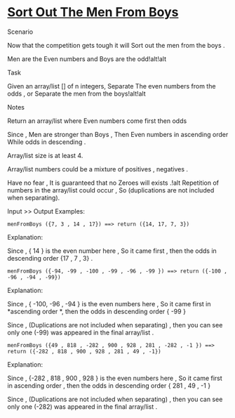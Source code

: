 # [Sort Out The Men From Boys](https://www.codewars.com/kata/5af15a37de4c7f223e00012d) #

Scenario

Now that the competition gets tough it will Sort out the men from the boys .

Men are the Even numbers and Boys are the odd!alt!alt

Task

Given an array/list [] of n integers, Separate The even numbers from the odds , or Separate the men from the boys!alt!alt

Notes

Return an array/list where Even numbers come first then odds

Since , Men are stronger than Boys , Then Even numbers in ascending order While odds in descending .

Array/list size is at least 4.

Array/list numbers could be a mixture of positives , negatives .

Have no fear , It is guaranteed that no Zeroes will exists .!alt
Repetition of numbers in the array/list could occur , So (duplications are not included when separating).

Input >> Output Examples:

    menFromBoys ({7, 3 , 14 , 17}) ==> return ({14, 17, 7, 3}) 

Explanation:

Since , { 14 } is the even number here , So it came first , then the odds in descending order {17 , 7 , 3} .

    menFromBoys ({-94, -99 , -100 , -99 , -96 , -99 }) ==> return ({-100 , -96 , -94 , -99})

Explanation:

Since , { -100, -96 , -94 } is the even numbers here , So it came first in *ascending order *, then the odds in descending order { -99 }

Since , (Duplications are not included when separating) , then you can see only one (-99) was appeared in the final array/list .

    menFromBoys ({49 , 818 , -282 , 900 , 928 , 281 , -282 , -1 }) ==> return ({-282 , 818 , 900 , 928 , 281 , 49 , -1})

Explanation:

Since , {-282 , 818 , 900 , 928 } is the even numbers here , So it came first in ascending order , then the odds in descending order { 281 , 49 , -1 }

Since , (Duplications are not included when separating) , then you can see only one (-282) was appeared in the final array/list .
